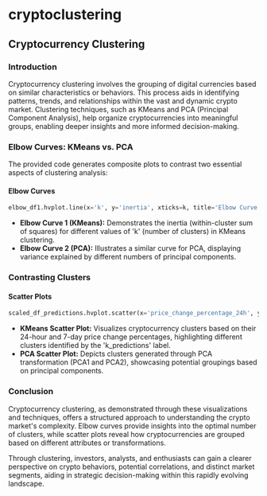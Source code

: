 # cryptoclustering



## Cryptocurrency Clustering

### Introduction

Cryptocurrency clustering involves the grouping of digital currencies based on similar characteristics or behaviors. This process aids in identifying patterns, trends, and relationships within the vast and dynamic crypto market. Clustering techniques, such as KMeans and PCA (Principal Component Analysis), help organize cryptocurrencies into meaningful groups, enabling deeper insights and more informed decision-making.

### Elbow Curves: KMeans vs. PCA

The provided code generates composite plots to contrast two essential aspects of clustering analysis:

#### Elbow Curves

```python
elbow_df1.hvplot.line(x='k', y='inertia', xticks=k, title='Elbow Curve 1: KMeans') + elbow_df2.hvplot.line(x='k', y='inertia', xticks=k, title='Elbow Curve 2: PCA')
```

- **Elbow Curve 1 (KMeans):** Demonstrates the inertia (within-cluster sum of squares) for different values of 'k' (number of clusters) in KMeans clustering.
- **Elbow Curve 2 (PCA):** Illustrates a similar curve for PCA, displaying variance explained by different numbers of principal components.

### Contrasting Clusters

#### Scatter Plots

```python
scaled_df_predictions.hvplot.scatter(x='price_change_percentage_24h', y='price_change_percentage_7d', by='k_predictions', hover_cols='coin_id', title='KMeans Scatter Plot') + k_predictions.hvplot.scatter(x='PCA1', y='PCA2', by='k_predictions', hover_cols='coin_id', title='PCA Scatter Plot')
```

- **KMeans Scatter Plot:** Visualizes cryptocurrency clusters based on their 24-hour and 7-day price change percentages, highlighting different clusters identified by the 'k_predictions' label.
- **PCA Scatter Plot:** Depicts clusters generated through PCA transformation (PCA1 and PCA2), showcasing potential groupings based on principal components.

### Conclusion

Cryptocurrency clustering, as demonstrated through these visualizations and techniques, offers a structured approach to understanding the crypto market's complexity. Elbow curves provide insights into the optimal number of clusters, while scatter plots reveal how cryptocurrencies are grouped based on different attributes or transformations.

Through clustering, investors, analysts, and enthusiasts can gain a clearer perspective on crypto behaviors, potential correlations, and distinct market segments, aiding in strategic decision-making within this rapidly evolving landscape.

